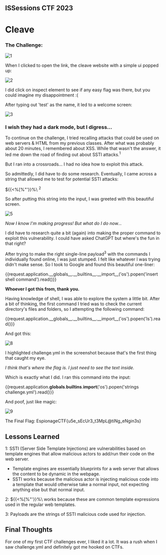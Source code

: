 ## ISSessions CTF 2023 
# Cleave

### The Challenge:
![1](https://github.com/magdzzia/Adam-M/assets/158006085/8dc75d16-e5c1-445b-8837-1db2fb5e6542)

When I clicked to open the link, the cleave website with a simple ui popped up:

![2](https://github.com/magdzzia/Adam-M/assets/158006085/90a625f6-15b8-47a6-9598-979be5c443fe)

I did click on inspect element to see if any easy flag was there, but you could imagine my disappointment :(

After typing out 'test' as the name, it led to a welcome screen:

![3](https://github.com/magdzzia/Adam-M/assets/158006085/f570b9e1-ecbf-4af8-949e-3265de8e0959)

### I wish they had a dark mode, but I digress...

To continue on the challenge, I tried recalling attacks that could be used on web servers & HTML from my previous classes. After what was probably about 20 minutes, I remembered about XSS. While that wasn't the answer, it led me down the road of finding out about SSTI attacks.<sup>1</sup>

But I ran into a crossroads... I had no idea how to exploit this attack.

So admittedly, I did have to do some research. Eventually, I came across a string that allowed me to test for potential SSTI attacks: 

${{<%[%"'}}%\ <sup>2</sup>

So after putting this string into the input, I was greeted with this beautiful screen. 

![5](https://github.com/magdzzia/Adam-M/assets/158006085/99ca2c6d-3cac-468d-8e64-0b3912b3ffc4)

_Now I know I'm making progress! But what do I do now..._

I did have to research quite a bit (again) into making the proper command to exploit this vulnerability. I could have asked ChatGPT but where's the fun in that right? 

After trying to make the right single-line payload<sup>3</sup> with the commands I individually found online, I was just stumped. I felt like whatever I was trying didn't make sense. So I took to Google and found this beautiful one-liner:

{{request.application.\_\_globals\_\_.\_\_builtins\_\_.\_\_import\_\_('os').popen('insert shell command').read()}}

**Whoever I got this from, thank you.**

Having knowledge of shell, I was able to explore the system a little bit. After a bit of thinking, the first command I tried was to check the current directory's files and folders, so I attempting the following command: 

{{request.application.\_\_globals\_\_.\_\_builtins\_\_.\_\_import\_\_('os').popen('ls').read()}}

And got this:

![8](https://github.com/magdzzia/Adam-M/assets/158006085/045d9d02-7dbf-434e-994c-68dd2ce2002e)

I highlighted challenge.yml in the screenshot because that's the first thing that caught my eye. 

_I think that's where the flag is. I just need to see the text inside._ 

Which is exactly what I did. I ran this command into the input:

{{request.application.__globals__.__builtins__.__import__('os').popen('strings challenge.yml').read()}}

And poof, just like magic:

![9](https://github.com/magdzzia/Adam-M/assets/158006085/447162eb-db7c-439e-9a26-734c599a456a)

The Final Flag: EspionageCTF{u5e_sEcUr3_t3MpL@tiNg_eNgin3s}

## Lessons Learned
1: SSTI (Server Side Template Injections) are vulnerabilities based on template engines that allow malicious actors to add/run their code on the web server. 
  - Template engines are essentially blueprints for a web server that allows the content to be dynamic in the webpage.
  - SSTI works because the malicious actor is injecting malicious code into a template that would otherwise take a normal input, not expecting anything else but that normal input.

2: ${{<%[%"'}}%\ works because these are common template expressions used in the regular web templates.

3: Payloads are the strings of SSTI malicious code used for injection.

## Final Thoughts

For one of my first CTF challenges ever, I liked it a lot. It was a rush when I saw challenge.yml and definitely got me hooked on CTFs. 

